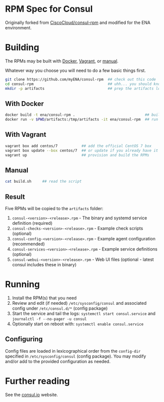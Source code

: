 # RPM Spec for Consul

Originally forked from [CiscoCloud/consul-rpm](https://github.com/CiscoCloud/consul-rpm) and modified for the ENA environment.

# Building

The RPMs may be built with [Docker](#with-docker), [Vagrant](#with-vagrant), or [manual](#manual).

Whatever way you choose you will need to do a few basic things first.

```bash
git clone https://github.com/myENA/consul-rpm  ## check out this code
cd consul-rpm                                  ## uhh... you should know
mkdir -p artifacts                             ## prep the artifacts location
```

## With Docker

```bash
docker build -t ena/consul-rpm .                                ## build the image
docker run -v $PWD/artifacts:/tmp/artifacts -it ena/consul-rpm  ## run the image and build the RPMs
```

## With Vagrant

```bash
vagrant box add centos/7           ## add the official CentOS 7 box
vagrant box update --box centos/7  ## or update if you already have it
vagrant up                         ## provision and build the RPMs
```

## Manual

```bash
cat build.sh     ## read the script
```

## Result

Five RPMs will be copied to the `artifacts` folder:
1. `consul-<version>-<release>.rpm`          - The binary and systemd service definition (required)
2. `consul-checks-<version>-<release>.rpm`   - Example check scripts (optional)
3. `consul-config-<version>-<release>.rpm`   - Example agent configuration (recommended)
4. `consul-services-<version>-<release>.rpm` - Example service definitions (optional)
5. `consul-webui-<version>-<release>.rpm`    - Web UI files (optional - latest consul includes these in binary)

# Running

1. Install the RPM(s) that you need
2. Review and edit (if needed) `/etc/sysconfig/consul` and associated config under `/etc/consul.d/*` (config package)
3. Start the service and tail the logs: `systemctl start consul.service` and `journalctl -f --no-pager -u consul`
4. Optionally start on reboot with: `systemctl enable consul.service`

## Configuring

Config files are loaded in lexicographical order from the `config-dir` specified in `/etc/sysconfig/consul` (config package).
You may modify and/or add to the provided configuration as needed.

# Further reading

See the [consul.io](http://www.consul.io) website.

